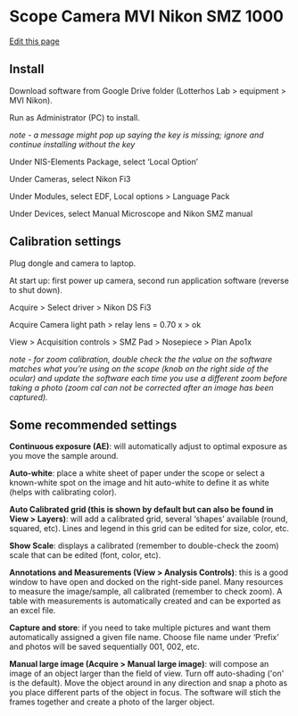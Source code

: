 # Scope Camera MVI Nikon SMZ 1000

[Edit this page](https://github.com/DrK-Lo/lotterhoslabprotocols/edit/gh-pages/general_MVI-scope-camera.md)

## Install
Download software from Google Drive folder (Lotterhos Lab > equipment > MVI Nikon).

Run as Administrator (PC) to install.

*note - a message might pop up saying the key is missing; ignore and continue installing without the key*

Under NIS-Elements Package, select ‘Local Option’ 

Under Cameras, select Nikon Fi3

Under Modules, select EDF, Local options > Language Pack

Under Devices, select Manual Microscope and Nikon SMZ manual

## Calibration settings

Plug dongle and camera to laptop.

At start up: first power up camera, second run application software (reverse to shut down).

Acquire > Select driver > Nikon DS Fi3

Acquire Camera light path > relay lens = 0.70 x > ok

View > Acquisition controls > SMZ Pad > Nosepiece > Plan Apo1x 

*note - for zoom calibration, double check the the value on the software matches what you’re using on the scope (knob on the right side of the ocular) and update the software each time you use a different zoom before taking a photo (zoom cal can not be corrected after an image has been captured).*

## Some recommended settings

**Continuous exposure (AE)**: will automatically adjust to optimal exposure as you move the sample around.

**Auto-white**: place a white sheet of paper under the scope or select a known-white spot on the image and hit auto-white to define it as white (helps with calibrating color).

**Auto Calibrated grid (this is shown by default but can also be found in View > Layers)**: will add a calibrated grid, several ‘shapes’ available (round, squared, etc). Lines and legend in this grid can be edited for size, color, etc.

**Show Scale**: displays a calibrated (remember to double-check the zoom) scale that can be edited (font, color, etc).

**Annotations and Measurements (View > Analysis Controls)**: this is a good window to have open and docked on the right-side panel. Many resources to measure the image/sample, all calibrated (remember to check zoom). A table with measurements is automatically created and can be exported as an excel file. 

**Capture and store**: if you need to take multiple pictures and want them automatically assigned a given file name. Choose file name under ‘Prefix’ and photos will be saved sequentially 001, 002, etc.

**Manual large image (Acquire > Manual large image)**: will compose an image of an object larger than the field of view. Turn off auto-shading ('on' is the default). Move the object around in any direction and snap a photo as you place different parts of the object in focus. The software will stich the frames together and create a photo of the larger object.
